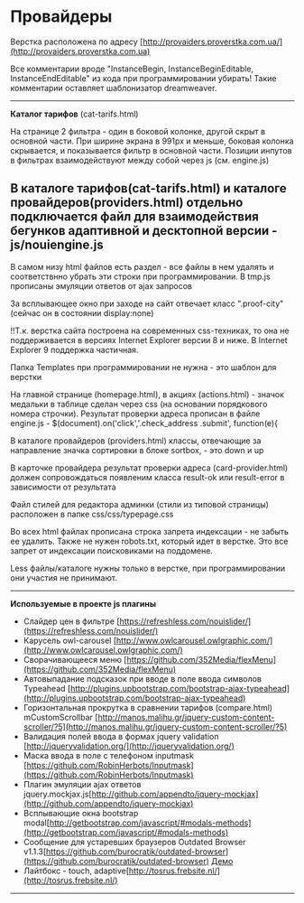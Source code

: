 Провайдеры
================

Верстка расположена по адресу [http://provaiders.proverstka.com.ua/](http://provaiders.proverstka.com.ua)

Все комментарии вроде "InstanceBegin, InstanceBeginEditable, InstanceEndEditable" из кода при программировании убирать! Такие комментарии оставляет шаблонизатор dreamweaver.


---------------------------------------------------------

**Каталог тарифов** (cat-tarifs.html)


На странице 2 фильтра - один в боковой колонке, другой скрыт в основной части. При ширине экрана в 991px и меньше, боковая колонка скрывается, и показывается фильтр в основной части. Позиции инпутов в фильтрах взаимодействуют между собой через js (см. engine.js)

В каталоге тарифов(cat-tarifs.html) и каталоге провайдеров(providers.html) отдельно подключается файл для взаимодействия бегунков адаптивной и десктопной версии  - js/nouiengine.js
---------------------------------------------------------


В самом низу html файлов есть раздел <!-- =temp JS --> - все файлы в нем удалять и соответствнно убрать эти строки при программировании.  В tmp.js прописаны эмуляции ответов от ajax запросов 

За всплывающее окно при заходе на сайт отвечает класс ".proof-city" (сейчас он в состоянии display:none)

!!Т.к. верстка сайта построена на современных css-техниках, то она не поддерживается в версиях Internet Explorer версии 8 и ниже. В Internet Explorer 9 поддержка частичная.

Папка Templates при программировании не нужна - это шаблон для верстки

На главной странице (homepage.html), в акциях (actions.html) - значок медальки в таблице сделан через css (на основании порядкового номера строчки).  Результат проверки адреса прописан в файле engine.js - $(document).on('click','.check_address .submit', function(e){

В каталоге провайдеров (providers.html) классы, отвечающие за направление значка сортировки в блоке sortbox, - это down и up

В карточке провайдера результат проверки адреса (card-provider.html) должен сопровождаться появленим класса result-ok или result-error в зависимости от результата

Файл стилей для редактора админки (стили из типовой страницы) расположен в папке css/css/typepage.css

Во всех html файлах прописана строка запрета индексации <meta name="robots" content="noindex,nofollow" /> - не забыть ее удалить. Также не нужен robots.txt, который идет в верстке. Это все запрет от индексации поисковиками на поддомене.

Less файлы/каталоге нужны только в верстке, при программировании они участия не принимают.

---------------------------------------------------------
__Используемые в проекте js плагины__
* Слайдер цен в фильтре [https://refreshless.com/nouislider/](https://refreshless.com/nouislider/)
* Карусель owl-carousel [http://www.owlcarousel.owlgraphic.com/](http://www.owlcarousel.owlgraphic.com/)
* Сворачивающееся меню [https://github.com/352Media/flexMenu](https://github.com/352Media/flexMenu)
* Автовыпадание подсказок при вводе в поле ввода символов Typeahead [http://plugins.upbootstrap.com/bootstrap-ajax-typeahead](http://plugins.upbootstrap.com/bootstrap-ajax-typeahead)
* Горизонтальная прокрутка в сравнении тарифов (compare.html) mCustomScrollbar [http://manos.malihu.gr/jquery-custom-content-scroller/?5](http://manos.malihu.gr/jquery-custom-content-scroller/?5)
* Валидация полей ввода в формах jquery validation [http://jqueryvalidation.org/](http://jqueryvalidation.org/)
* Маска ввода в поле с телефоном inputmask [https://github.com/RobinHerbots/Inputmask](https://github.com/RobinHerbots/Inputmask)
* Плагин эмуляции ajax ответов jquery.mockjax.js[http://github.com/appendto/jquery-mockjax](http://github.com/appendto/jquery-mockjax)
* Всплывающие окна bootstrap modal[http://getbootstrap.com/javascript/#modals-methods](http://getbootstrap.com/javascript/#modals-methods)
* Сообщение для устаревших браузеров Outdated Browser v1.1.3[https://github.com/burocratik/outdated-browser](https://github.com/burocratik/outdated-browser) [Демо](http://outdatedbrowser.com/ru)
* Лайтбокс - touch, adaptive[http://tosrus.frebsite.nl/](http://tosrus.frebsite.nl/)

---------------------------------------------------------